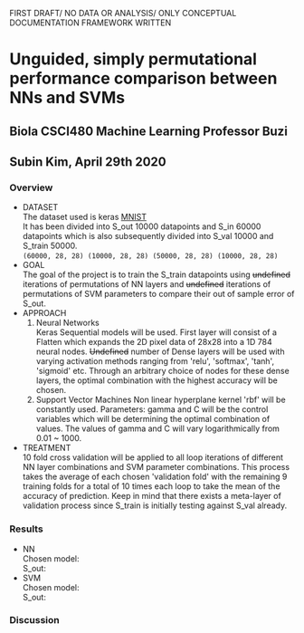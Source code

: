 FIRST DRAFT/ NO DATA OR ANALYSIS/ ONLY CONCEPTUAL DOCUMENTATION FRAMEWORK WRITTEN

# Unguided, simply permutational performance comparison between NNs and SVMs
## Biola CSCI480 Machine Learning Professor Buzi
## Subin Kim, April 29th 2020
### Overview
- DATASET  
  The dataset used is keras [MNIST](https://keras.io/datasets/#mnist-database-of-handwritten-digits)  
  It has been divided into S_out 10000 datapoints and S_in 60000 datapoints which is also subsequently divided into S_val 10000 and S_train 50000.  
`(60000, 28, 28) (10000, 28, 28) (50000, 28, 28) (10000, 28, 28)`  
- GOAL  
  The goal of the project is to train the S_train datapoints using ~~undefined~~ iterations of permutations of NN layers and ~~undefined~~ iterations of permutations of SVM parameters to compare their out of sample error of S_out.
- APPROACH
  1. Neural Networks  
    Keras Sequential models will be used. First layer will consist of a Flatten which expands the 2D pixel data of 28x28 into a 1D 784 neural nodes. ~~Undefined~~ number of Dense layers will be used with varying activation methods ranging from 'relu', 'softmax', 'tanh', 'sigmoid' etc. Through an arbitrary choice of nodes for these dense layers, the optimal combination with the highest accuracy will be chosen.
  2. Support Vector Machines
    Non linear hyperplane kernel 'rbf' will be constantly used. Parameters: gamma and C will be the control variables which will be determining the optimal combination of values. The values of gamma and C will vary logarithmically from 0.01 ~ 1000.
- TREATMENT    
  10 fold cross validation will be applied to all loop iterations of different NN layer combinations and SVM parameter combinations. This process takes the average of each chosen 'validation fold' with the remaining 9 training folds for a total of 10 times each loop to take the mean of the accuracy of prediction. Keep in mind that there exists a meta-layer of validation process since S_train is initially testing against S_val already.
### Results
- NN  
  Chosen model:  
  S_out:  
- SVM  
  Chosen model:  
  S_out:  
### Discussion
